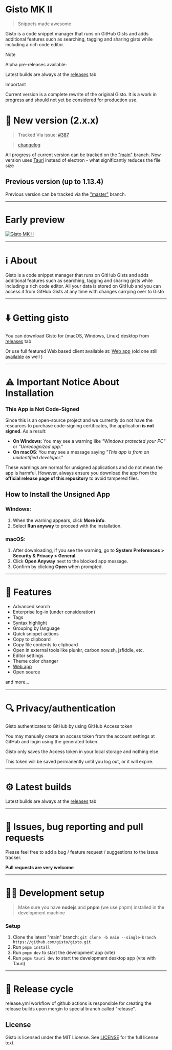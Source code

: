 # Gisto MK II

> Snippets made awesome

Gisto is a code snippet manager that runs on GitHub Gists and adds additional features such as searching, tagging and sharing gists while including a rich code editor.

> [!NOTE]
> Alpha pre-releases available:
>
> Latest builds are always at the [releases](https://github.com/Gisto/Gisto/releases) tab

> [!IMPORTANT]  
> Current version is a complete rewrite of the original Gisto. It is a work in progress and should not yet be considered for production use.

# 🍾 New version (2.x.x)

> Tracked Via issue: [#387](https://github.com/Gisto/Gisto/issues/387)

> [changelog](https://github.com/Gisto/Gisto/blob/main/CHANGELOG.md)

All progress of current version can be tracked on the ["main"](https://github.com/Gisto/Gisto/tree/main) branch.
New version uses [Tauri](https://v2.tauri.app/) instead of electron - what significantly reduces the file size

## Previous version (up to 1.13.4)

Previous version can be tracked via the ["master"](https://github.com/Gisto/Gisto/tree/master) branch.

---

# Early preview

[![Gisto MK-II](https://img.youtube.com/vi/n5UnZ_Jp4N8/0.jpg)](https://www.youtube.com/watch?v=n5UnZ_Jp4N8 'Gisto MK-II')

---

# ℹ️ About

Gisto is a code snippet manager that runs on GitHub Gists and adds additional features such as searching, tagging and sharing gists while including a rich code editor. All your data is stored on GitHub and you can access it from GitHub Gists at any time with changes carrying over to Gisto

---

# ⬇️ Getting gisto

You can download Gisto for (macOS, Windows, Linux) desktop from [releases](https://github.com/Gisto/Gisto/releases) tab

Or use full featured Web based client available at: [Web app](https://gisto-web-app.netlify.app) (old one still [available](https://web-gistoapp.netlify.app) as well )

---

# ⚠️ Important Notice About Installation

### This App is Not Code-Signed

Since this is an open-source project and we currently do not have the resources to purchase code-signing certificates, the application **is not signed**. As a result:

- **On Windows**: You may see a warning like _"Windows protected your PC"_ or _"Unrecognized app."_
- **On macOS**: You may see a message saying _"This app is from an unidentified developer."_

These warnings are normal for unsigned applications and do not mean the app is harmful. However, always ensure you download the app from the **official release page of this repository** to avoid tampered files.

## How to Install the Unsigned App

### **Windows**:

1. When the warning appears, click **More info**.
2. Select **Run anyway** to proceed with the installation.

### **macOS**:

1. After downloading, if you see the warning, go to **System Preferences > Security & Privacy > General**.
2. Click **Open Anyway** next to the blocked app message.
3. Confirm by clicking **Open** when prompted.

---

# 🌱 Features

- Advanced search
- Enterprise log-in (under consideration)
- Tags
- Syntax highlight
- Grouping by language
- Quick snippet actions
- Copy to clipboard
- Copy file contents to clipboard
- Open in external tools like plunkr, carbon.now.sh, jsfiddle, etc.
- Editor settings
- Theme color changer
- [Web app](https://gisto-web-app.netlify.app)
- Open source

and more...

---

# 🔍 Privacy/authentication

Gisto authenticates to GitHub by using GitHub Access token

You may manually create an access token from the account settings at GitHub and login using the generated token.

Gisto only saves the Access token in your local storage and nothing else.

This token will be saved permanently until you log out, or it will expire.

---

# ⚙️ Latest builds

Latest builds are always at the [releases](https://github.com/Gisto/Gisto/releases) tab

---

# 🐞 Issues, bug reporting and pull requests

Please feel free to add a bug / feature request / suggestions to the issue tracker.

**Pull requests are very welcome**

---

# 👨‍💻 Development setup

> Make sure you have **nodejs** and **pnpm** (we use pnpm) installed in the development machine

### Setup

1. Clone the latest "main" branch: `git clone -b main --single-branch https://github.com/gisto/gisto.git`
2. Run `pnpm install`
3. Run `pnpm dev` to start the development app (vite)
4. Run `pnpm tauri dev` to start the development desktop app (vite with Tauri)

---

# 🚀 Release cycle

release.yml workflow of github actions is responsible for creating the release builds upon mergin to special branch called "release".

## License

Gisto is licensed under the MIT License. See [LICENSE](LICENSE) for the full license text.
